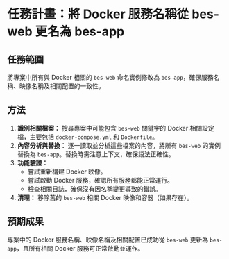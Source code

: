 # 任務計畫：將 Docker 服務名稱從 bes-web 更名為 bes-app

## 任務範圍
將專案中所有與 Docker 相關的 `bes-web` 命名實例修改為 `bes-app`，確保服務名稱、映像名稱及相關配置的一致性。

## 方法
1.  **識別相關檔案：** 搜尋專案中可能包含 `bes-web` 關鍵字的 Docker 相關設定檔，主要包括 `docker-compose.yml` 和 `Dockerfile`。
2.  **內容分析與替換：** 逐一讀取並分析這些檔案的內容，將所有 `bes-web` 的實例替換為 `bes-app`。替換時需注意上下文，確保語法正確性。
3.  **功能驗證：**
    *   嘗試重新構建 Docker 映像。
    *   嘗試啟動 Docker 服務，確認所有服務都能正常運行。
    *   檢查相關日誌，確保沒有因名稱變更導致的錯誤。
4.  **清理：** 移除舊的 `bes-web` 相關 Docker 映像和容器（如果存在）。

## 預期成果
專案中的 Docker 服務名稱、映像名稱及相關配置已成功從 `bes-web` 更新為 `bes-app`，且所有相關 Docker 服務可正常啟動並運作。
